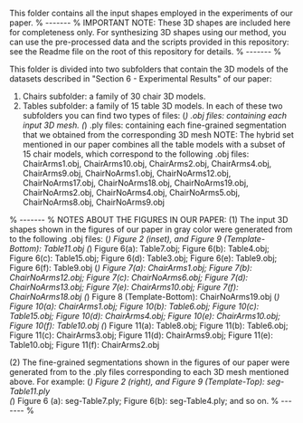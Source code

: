 This folder contains all the input shapes employed in the experiments of our paper. 
% ------- %
IMPORTANT NOTE:
These 3D shapes are included here for completeness only. For synthesizing 3D shapes using our method, you can use the pre-processed data and the scripts provided in this repository: see the Readme file on the root of this repository for details.
% ------- %

This folder is divided into two subfolders that contain the 3D models of the datasets described in "Section 6 - Experimental Results" of our paper:
1) Chairs subfolder: a family of 30 chair 3D models.
2) Tables subfolder: a family of 15 table 3D models.
In each of these two subfolders you can find two types of files:
(*) .obj files: containing each input 3D mesh.
(*) .ply files: containing each fine-grained segmentation that we obtained from the corresponding 3D mesh
NOTE: The hybrid set mentioned in our paper combines all the table models with a subset of 15 chair models, which correspond to the following .obj files: ChairArms1.obj, ChairArms10.obj, ChairArms2.obj, ChairArms4.obj, ChairArms9.obj, ChairNoArms1.obj, ChairNoArms12.obj, ChairNoArms17.obj, ChairNoArms18.obj, ChairNoArms19.obj, ChairNoArms2.obj, ChairNoArms4.obj, ChairNoArms5.obj, ChairNoArms8.obj, ChairNoArms9.obj

% ------- %
NOTES ABOUT THE FIGURES IN OUR PAPER:
(1) The input 3D shapes shown in the figures of our paper in gray color were generated from to the following .obj files:
  (*) Figure 2 (inset), and Figure 9 (Template-Bottom): Table11.obj 
  (*) Figure 6(a): Table7.obj; Figure 6(b): Table4.obj; Figure 6(c): Table15.obj; Figure 6(d): Table3.obj; Figure 6(e): Table9.obj; Figure 6(f): Table9.obj
  (*) Figure 7(a): ChairArms1.obj; Figure 7(b): ChairNoArms12.obj; Figure 7(c): ChairNoArms6.obj; Figure 7(d): ChairNoArms13.obj; Figure 7(e): ChairArms10.obj; Figure 7(f): ChairNoArms18.obj
  (*) Figure 8 (Template-Bottom): ChairNoArms19.obj
  (*) Figure 10(a): ChairArms1.obj; Figure 10(b): Table6.obj; Figure 10(c): Table15.obj; Figure 10(d): ChairArms4.obj; Figure 10(e): ChairArms10.obj; Figure 10(f): Table10.obj
  (*) Figure 11(a): Table8.obj; Figure 11(b): Table6.obj; Figure 11(c): ChairArms3.obj; Figure 11(d): ChairArms9.obj; Figure 11(e): Table10.obj; Figure 11(f): ChairArms2.obj
  
(2) The fine-grained segmentations shown in the figures of our paper were generated from to the .ply files corresponding to each 3D mesh mentioned above. For example:
  (*) Figure 2 (right), and Figure 9 (Template-Top): seg-Table11.ply  
  (*) Figure 6 (a): seg-Table7.ply; Figure 6(b): seg-Table4.ply; and so on.
% ------- %

